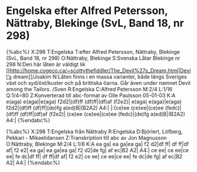 # Engelska efter Alfred Petersson, Nättraby, Blekinge (SvL, Band 18, nr 298)

{%abc%}
X:298
T:Engelska
T:efter Alfred Petersson, Nättraby, Blekinge (SvL, Band 18, nr 298)
O:Nättraby, Blekinge
S:Svenska Låtar Blekinge nr 298
N:Den här låten är väldigt lik [[http://home.cogeco.ca/~scottythefiddler/The_Devil%27s_Dream.html|Devil's dream]]/Joakim
N:Låten finns i en massa varianter, både längs Sveriges väst och syd/öst/kuster och på brittiska öarna. Går även under namnet Devil among the Tailors. /Sven
R:Engelska
C:Alfred Petersson
M:2/4
L:1/16
Q:1/4=80
Z:Konverterad till abc-format av  Olle Paulsson 05-01-03
K:A
e(aga) e(aga)|e(aga) f2d2|(df)ff (df)ff|(df)af (f2e2)|
e(aga) e(aga)|e(aga) f2d2|(df)ff (df)ff|(de)fg a(ed)B|(B2A2) A4:|
|:(ce)ee (ce)ee|(ce)ee (fedc)|(df)ff (df)ff|(df)af (f2e2)|
(ce)ee (ce)ee|(ce)ee (fedc)|(de)fg a(ed)B|(B2A2) A4:|
{%endabc%}

{%abc%}
X:298
T:Engelska från Nättraby
R:Engelska
D:Björlert, Löfberg, Pekkari - Mikaelidansen
Z:Transkription till abc av Jon Magnusson
O:Nättraby, Blekinge
M:2/4
L:1/8
K:A
ea ga| ea ga|ea ga| f2 d2|df ff| df ff|df af| f2 e2|
ea ga| ea ga|ea ga| f2 d2|de fg| af ec|B2 A2| A4:|
ce ee| ce ee|ce ee| fe dc|df ff| df ff|df af| f2 e2|
ce ee| ce ee|ce ee| fe dc|de fg| af ec|B2 A2| A4:|
{%endabc%}



